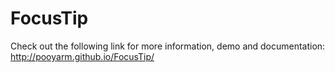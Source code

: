 # FocusTip

Check out the following link for more information, demo and documentation:
http://pooyarm.github.io/FocusTip/
